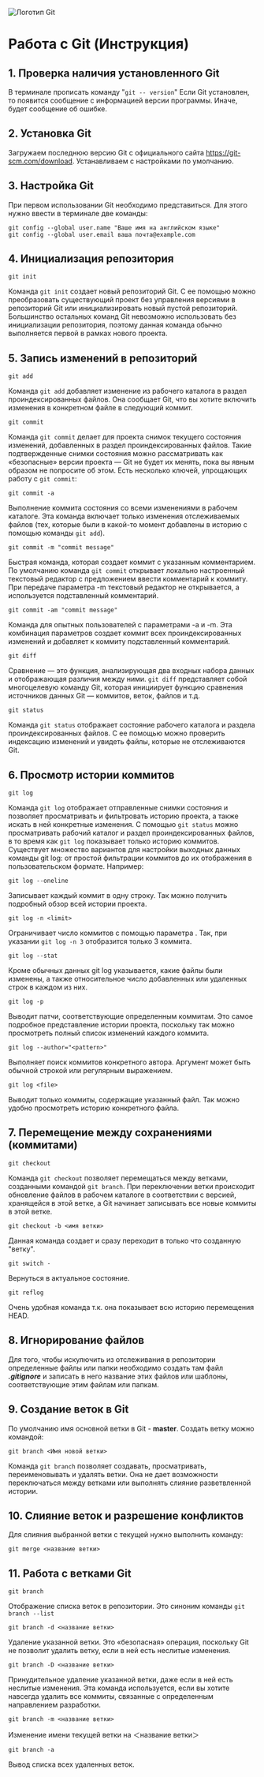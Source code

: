 ![Логотип Git](Git-Logo-1788C.png)
# Работа с Git (Инструкция)
## 1. Проверка наличия установленного Git
В терминале прописать команду "`git -- version`"
Если Git установлен, то появится сообщение с информацией версии программы. Иначе, будет сообщение об ошибке.
## 2. Установка Git
Загружаем последнюю версию Git с официального сайта https://git-scm.com/download.
Устанавливаем с настройками по умолчанию.
## 3. Настройка Git
При первом использовании Git необходимо представиться. Для этого нужно ввести в терминале две команды:
```
git config --global user.name "Ваше имя на английском языке"
git config --global user.email ваша почта@example.com
```
## 4. Инициализация репозитория
```
git init
```
Команда `git init` создает новый репозиторий Git. С ее помощью можно преобразовать существующий проект без управления версиями в репозиторий Git или инициализировать новый пустой репозиторий. Большинство остальных команд Git невозможно использовать без инициализации репозитория, поэтому данная команда обычно выполняется первой в рамках нового проекта.
## 5. Запись изменений в репозиторий
```
git add
```
Команда `git add` добавляет изменение из рабочего каталога в раздел проиндексированных файлов. Она сообщает Git, что вы хотите включить изменения в конкретном файле в следующий коммит.
```
git commit
```
Команда `git commit` делает для проекта снимок текущего состояния изменений, добавленных в раздел проиндексированных файлов. Такие подтвержденные снимки состояния можно рассматривать как «безопасные» версии проекта — Git не будет их менять, пока вы явным образом не попросите об этом.
Есть несколько ключей, упрощающих работу с `git commit`:
```
git commit -a
```
Выполнение коммита состояния со всеми изменениями в рабочем каталоге. Эта команда включает только изменения отслеживаемых файлов (тех, которые были в какой-то момент добавлены в историю с помощью команды `git add`).
```
git commit -m "commit message"
```
Быстрая команда, которая создает коммит с указанным комментарием. По умолчанию команда `git commit` открывает локально настроенный текстовый редактор с предложением ввести комментарий к коммиту. При передаче параметра -m текстовый редактор не открывается, а используется подставленный комментарий.
```
git commit -am "commit message"
```
Команда для опытных пользователей с параметрами -a и -m. Эта комбинация параметров создает коммит всех проиндексированных изменений и добавляет к коммиту подставленный комментарий.
```
git diff
```
Сравнение — это функция, анализирующая два входных набора данных и отображающая различия между ними. `git diff` представляет собой многоцелевую команду Git, которая инициирует функцию сравнения источников данных Git — коммитов, веток, файлов и т.д.
```
git status
```
Команда `git status` отображает состояние рабочего каталога и раздела проиндексированных файлов. С ее помощью можно проверить индексацию изменений и увидеть файлы, которые не отслеживаются Git.
## 6. Просмотр истории коммитов
```
git log
```
Команда `git log` отображает отправленные снимки состояния и позволяет просматривать и фильтровать историю проекта, а также искать в ней конкретные изменения. С помощью `git status` можно просматривать рабочий каталог и раздел проиндексированных файлов, в то время как `git log` показывает только историю коммитов.
Существует множество вариантов для настройки выходных данных команды git log: от простой фильтрации коммитов до их отображения в пользовательском формате. 
Например:
```
git log --oneline
```
Записывает каждый коммит в одну строку. Так можно получить подробный обзор всей истории проекта.
```
git log -n <limit>
```
Ограничивает число коммитов с помощью параметра . Так, при указании `git log -n 3` отобразится только 3 коммита.
```
git log --stat
```
Кроме обычных данных git log указывается, какие файлы были изменены, а также относительное число добавленных или удаленных строк в каждом из них.
```
git log -p
```
Выводит патчи, соответствующие определенным коммитам. Это самое подробное представление истории проекта, поскольку так можно просмотреть полный список изменений каждого коммита.
```
git log --author="<pattern>"
```
Выполняет поиск коммитов конкретного автора. Аргумент  может быть обычной строкой или регулярным выражением.
```
git log <file>
```
Выводит только коммиты, содержащие указанный файл. Так можно удобно просмотреть историю конкретного файла.
## 7. Перемещение между сохранениями (коммитами)
```
git checkout 
```
Команда `git checkout` позволяет перемещаться между ветками, созданными командой `git branch`. При переключении ветки происходит обновление файлов в рабочем каталоге в соответствии с версией, хранящейся в этой ветке, а Git начинает записывать все новые коммиты в этой ветке.
```
git checkout -b <имя ветки>
```
Данная команда создает и сразу переходит в только что созданную "ветку".
```
git switch -
```
Вернуться в актуальное состояние.
```
git reflog
```
Очень удобная команда т.к. она показывает всю историю перемещения HEAD. 
## 8. Игнорирование файлов
Для того, чтобы искулючить из отслеживания в репозитории определенные файлы или папки необходимо создать там файл ***.gitignore*** и записать в него название этих файлов или шаблоны, соответствующие этим файлам или папкам.
## 9. Создание веток в Git
По умолчанию имя основной ветки в Git - **master**.
Создать ветку можно командой:
```
git branch <Имя новой ветки>
```
Команда `git branch` позволяет создавать, просматривать, переименовывать и удалять ветки. Она не дает возможности переключаться между ветками или выполнять слияние разветвленной истории.
## 10. Слияние веток и разрешение конфликтов
Для слияния выбранной ветки с текущей нужно выполнить команду:
```
git merge <название ветки>
```
## 11. Работа с ветками Git
```
git branch
```
Отображение списка веток в репозитории. Это синоним команды `git branch --list`
```
git branch -d <название ветки>
```
Удаление указанной ветки. Это «безопасная» операция, поскольку Git не позволит удалить ветку, если в ней есть неслитые изменения.
```
git branch -D <название ветки>
```
Принудительное удаление указанной ветки, даже если в ней есть неслитые изменения. Эта команда используется, если вы хотите навсегда удалить все коммиты, связанные с определенным направлением разработки.
```
git branch -m <название ветки>
```
Изменение имени текущей ветки на ＜название ветки＞
```
git branch -a
```
Вывод списка всех удаленных веток.